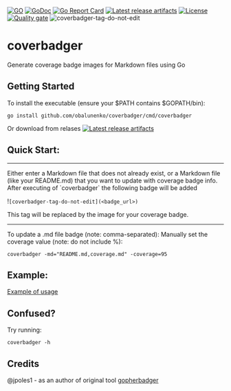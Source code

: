 [![GO](https://img.shields.io/github/go-mod/go-version/obalunenko/coverbadger)](https://golang.org/doc/devel/release.html)
[![GoDoc](https://godoc.org/github.com/obalunenko/coverbadger?status.svg)](https://godoc.org/github.com/obalunenko/coverbadger)
[![Go Report Card](https://goreportcard.com/badge/github.com/obalunenko/coverbadger)](https://goreportcard.com/report/github.com/obalunenko/coverbadger)
[![Latest release artifacts](https://img.shields.io/github/v/release/obalunenko/coverbadger)](https://github.com/obalunenko/coverbadger/releases/latest)
[![License](https://img.shields.io/github/license/obalunenko/coverbadger)](/LICENSE)
[![Quality gate](https://sonarcloud.io/api/project_badges/quality_gate?project=obalunenko_coverbadger)](https://sonarcloud.io/summary/new_code?id=obalunenko_coverbadger)
![coverbadger-tag-do-not-edit](https://img.shields.io/badge/coverage-59.68%25-brightgreen?longCache=true&style=flat)

# coverbadger
Generate coverage badge images for Markdown files using Go

## Getting Started

To install the executable (ensure your $PATH contains $GOPATH/bin):

```
go install github.com/obalunenko/coverbadger/cmd/coverbadger
```
Or download from relases [![Latest release artifacts](https://img.shields.io/github/v/release/obalunenko/coverbadger)](https://github.com/obalunenko/coverbadger/releases/latest)

## Quick Start:

<hr>
Either enter a Markdown file that does not already exist, or a Markdown file (like your README.md) that you want to update with coverage badge info.
After executing of `coverbadger` the following badge will be added

!`[coverbadger-tag-do-not-edit](<badge_url>)`

This tag will be replaced by the image for your coverage badge.

<hr>
To update a .md file badge (note: comma-separated):
Manually set the coverage value (note: do not include %):

`coverbadger -md="README.md,coverage.md" -coverage=95`

## Example:

[Example of usage](https://github.com/obalunenko/coverbadger/blob/master/scripts/update-readme-coverage.sh)


## Confused?

Try running:

```
coverbadger -h
```

## Credits

@jpoles1 - as an author of original tool [gopherbadger](https://github.com/jpoles1/gopherbadger)

